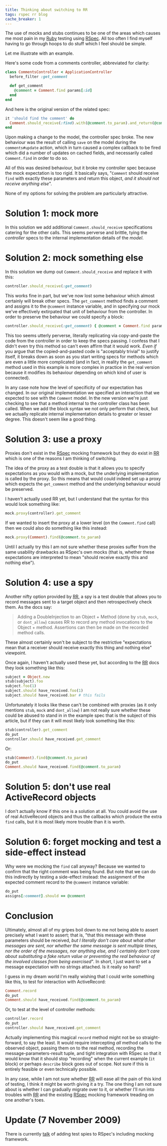 ```yaml
---
title: Thinking about switching to RR
tags: rspec rr blog
cache_breaker: 1
---
```


The use of mocks and stubs continues to be one of the areas which causes me most pain in my [Ruby](/wiki/Ruby) testing using [RSpec](/wiki/RSpec). All too often I find myself having to go through hoops to do stuff which I feel should be simple.

Let me illustrate with an example.

Here's some code from a comments controller, abbreviated for clarity:

```ruby
class CommentsController < ApplicationController
  before_filter :get_comment

  def get_comment
    @comment = Comment.find params[:id]
  end
end
```

And here is the original version of the related spec:

```ruby
it 'should find the comment' do
  Comment.should_receive(:find).with(@comment.to_param).and_return(@comment)
end
```

Upon making a change to the model, the controller spec broke. The new behaviour was the result of calling `save` on the model during the `comments#update` action, which in turn caused a complex callback to be fired which did a number of updates on cached fields, and necessarily called `Comment.find` in order to do so.

All of this was desired behaviour, but it broke my controller spec because the mock expectation is too rigid. It basically says, "`Comment` should receive `find` with exactly these parameters and return this object, *and it should not receive anything else*".

None of my options for solving the problem are particularly attractive.

# Solution 1: mock more

In this solution we add additional `Comment.should_receive` specifications catering for the other calls. This seems perverse and brittle, tying the *controller* specs to the internal implementation details of the *model*.

# Solution 2: mock something else

In this solution we dump out `Comment.should_receive` and replace it with this:

```ruby
controller.should_receive(:get_comment)
```

This works fine in part, but we've now lost some behaviour which almost certainly will break other specs. The `get_comment` method finds a comment and assigns it to the `@comment` instance variable, and in specifying our mock we've effectively extirpated that unit of behaviour from the controller. In order to preserve the behaviour we could specify a block:

```ruby
controller.should_receive(:get_comment) { @comment = Comment.find params[:id] }
```

This too seems utterly perverse, literally replicating via copy-and-paste the code from the controller in order to keep the specs passing. I confess that I didn't even try this method so can't even affirm that it would work. *Even if* you argue that the copied-and-pasted code is "acceptably trivial" to justify itself, it breaks down as soon as you start writing specs for methods which are even a little more complicated (and in fact, in reality the `get_comment` method used in this example is more complex in practice in the real version because it modifies its behaviour depending on which kind of user is connected).

In any case note how the level of specificity of our expectation has changed. In our original implementation we specified an interaction that we expected to see with the `Comment` model. In the new version we're just checking to see that a method internal to the controller class has been called. When we add the block syntax we not only perform that check, but we actually replicate internal implementation details to greater or lesser degree. This doesn't seem like a good thing.

# Solution 3: use a proxy

Proxies don't exist in the [RSpec](/wiki/RSpec) mocking framework but they do exist in [RR](/wiki/RR) which is one of the reasons I am thinking of switching.

The idea of the proxy as a test double is that it allows you to specify expectations as you would with a mock, but the underlying implementation is called by the proxy. So this means that would could indeed set up a proxy which expects the `get_comment` method and the underlying behaviour would be preserved.

I haven't actually used RR yet, but I understand that the syntax for this would look something like:

```ruby
mock.proxy(controller).get_comment
```

If we wanted to insert the proxy at a lower level (on the `Comment.find` call) then we could also do something like this instead:

```ruby
mock.proxy(Comment).find(@comment.to_param)
```

Until I actually try this I am not sure whether these proxies suffer from the same usability drawbacks as RSpec's own mocks (that is, whether these expectations are interpreted to mean "should receive exactly this and nothing else").

# Solution 4: use a spy

Another nifty option provided by [RR](/wiki/RR), a spy is a test double that allows you to record messages sent to a target object and then retrospectively check them. As the docs say:

> Adding a DoubleInjection to an Object + Method (done by `stub`, `mock`, or `dont_allow`) causes RR to record any method invocations to the Object + method. Assertions can then be made on the recorded method calls.

These almost certainly won't be subject to the restrictive "expectations mean that a receiver should receive exactly this thing and nothing else" viewpoint.

Once again, I haven't actually used these yet, but according to the [RR](/wiki/RR) docs they look something like this:

```ruby
subject = Object.new
stub(subject).foo
subject.foo(1)
subject.should have_received.foo(1)
subject.should have_received.bar # this fails
```

Unfortunately it looks like these can't be combined with proxies (as it only mentions `stub`, `mock` and `dont_allow`) I am not really sure whether these could be abused to stand in in the example spec that is the subject of this article, but if they can it will most likely look something like this:

```ruby
stub(controller).get_comment
do_put
controller.should have_received.get_comment
```

Or:

```ruby
stub(Comment).find(@comment.to_param)
do_put
Comment.should have_received.find(@comment.to_param)
```

# Solution 5: don't use real ActiveRecord objects

I don't actually know if this one is a solution at all. You could avoid the use of real ActiveRecord objects and thus the callbacks which produce the extra `find` calls, but it is most likely more trouble than it is worth.

# Solution 6: forget mocking and test a side-effect instead

Why were we mocking the `find` call anyway? Because we wanted to confirm that the right comment was being found. But note that we can do this indirectly by testing a side-effect instead: the assignment of the expected comment record to the `@comment` instance variable:

```ruby
do_put
assigns[:comment].should == @comment
```

# Conclusion

Ultimately, almost all of my gripes boil down to me not being able to assert precisely what I want to assert; that is, "that this message with these parameters should be received, *but I literally don't care about what other messages are sent, nor whether the same message is sent multiple times, nor the order of the messages, nor anything else, and I certainly don't care about substituting a fake return value or preventing the real behaviour of the involved classes from being exercised*". In short, I just want to set a message expectation with no strings attached. Is it really so hard?

I guess in my dream world I'm really wishing that I could write something like this, to test for interaction with ActiveRecord:

```ruby
Comment.record
do_put
Comment.should have_received.find(@comment.to_param)
```

Or, to test at the level of controller methods:

```ruby
controller.record
do_put
controller.should have_received.get_comment
```

Actually implementing this magical `record` method might not be so straight-forward, to say the least. It would require intercepting *all* method calls to the observed object, passing them on to the real method, recording the message-parameters-result tuple, and tight integration with RSpec so that it would know that it should stop "recording" when the current example (`it` block) or perhaps `describe` block goes out of scope. Not sure if this is entirely feasible or even technically possible.

In any case, while I am not sure whether [RR](/wiki/RR) will ease all the pain of this kind of testing, I think it might be worth giving it a try. The one thing I am not sure about is whether I can gradually migrate over to it, or whether I'll run into troubles with [RR](/wiki/RR) and the existing [RSpec](/wiki/RSpec) mocking framework treading on one another's toes.

# Update (7 November 2009)

There is currently [talk](https://rspec.lighthouseapp.com/projects/5645/tickets/906) of adding test spies to RSpec's including mocking framework.
